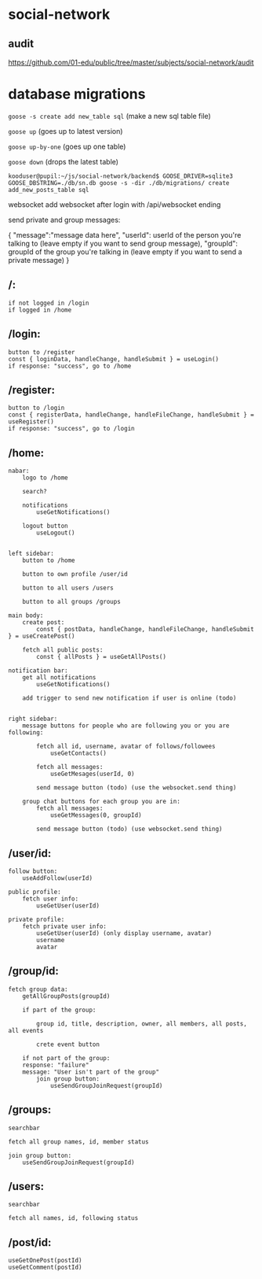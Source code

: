 # social-network

## audit
https://github.com/01-edu/public/tree/master/subjects/social-network/audit

# database migrations

``goose -s create add new_table sql`` (make a new sql table file)

``goose up`` (goes up to latest version)

``goose up-by-one`` (goes up one table)

``goose down`` (drops the latest table)

``kooduser@pupil:~/js/social-network/backend$ GOOSE_DRIVER=sqlite3 GOOSE_DBSTRING=./db/sn.db goose -s -dir ./db/migrations/ create add_new_posts_table sql``


websocket
add websocket after login with /api/websocket ending

send private and group messages:

{
    "message":"message data here",
    "userId": userId of the person you're talking to (leave empty if you want to send group message),
    "groupId": groupId of the group you're talking in (leave empty if you want to send a private message)
}


## /:
    if not logged in /login
    if logged in /home

## /login:
    button to /register
    const { loginData, handleChange, handleSubmit } = useLogin()
    if response: "success", go to /home

## /register:
    button to /login
    const { registerData, handleChange, handleFileChange, handleSubmit } = useRegister()
    if response: "success", go to /login

## /home:
    nabar:
        logo to /home

        search?

        notifications
            useGetNotifications() 

        logout button
            useLogout()


    left sidebar:
        button to /home

        button to own profile /user/id

        button to all users /users

        button to all groups /groups

    main body:
        create post: 
            const { postData, handleChange, handleFileChange, handleSubmit } = useCreatePost()
            
        fetch all public posts:
            const { allPosts } = useGetAllPosts()
        
    notification bar:
        get all notifications
            useGetNotifications()

        add trigger to send new notification if user is online (todo)


    right sidebar:
        message buttons for people who are following you or you are following:

            fetch all id, username, avatar of follows/followees
                useGetContacts()

            fetch all messages:
                useGetMesages(userId, 0) 

            send message button (todo) (use the websocket.send thing)

        group chat buttons for each group you are in:
            fetch all messages:
                useGetMessages(0, groupId)

            send message button (todo) (use websocket.send thing)


## /user/id:
    follow button:
        useAddFollow(userId)

    public profile:
        fetch user info:
            useGetUser(userId)

    private profile: 
        fetch private user info:
            useGetUser(userId) (only display username, avatar)
            username
            avatar


## /group/id:
    fetch group data: 
        getAllGroupPosts(groupId)

        if part of the group:

            group id, title, description, owner, all members, all posts, all events

            crete event button

        if not part of the group:
        response: "failure"
        message: "User isn't part of the group"
            join group button:
                useSendGroupJoinRequest(groupId)


## /groups:
    searchbar

    fetch all group names, id, member status
    
    join group button:
        useSendGroupJoinRequest(groupId)


## /users:
    searchbar

    fetch all names, id, following status



## /post/id:
    useGetOnePost(postId)
    useGetComment(postId)



